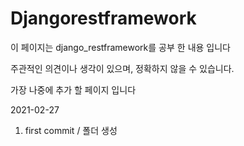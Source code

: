 # Djangorestframework

이 페이지는 django_restframework를 공부 한 내용 입니다

주관적인 의견이나 생각이 있으며, 정확하지 않을 수 있습니다.

가장 나중에 추가 할 페이지 입니다

2021-02-27

1. first commit / 폴더 생성